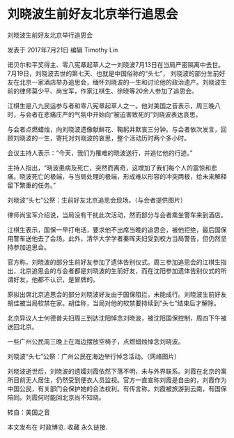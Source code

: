 # 刘晓波生前好友北京举行追思会

刘晓波生前好友北京举行追思会

发表于 2017年7月21日 编辑 Timothy Lin

诺贝尔和平奖得主、零八宪章起草人之一刘晓波7月13日在当局严密隔离中去世。7月19日，刘晓波去世的第七天、也就是中国俗称的“头七”， 刘晓波的部分生前好友在北京一家酒店举办追思会，缅怀刘晓波的一生和讨论他的政治遗产。刘晓波生前的律师莫少平、尚宝军，作家江棋生、徐晓等20余人参加了追思会。

江棋生是八九民运参与者和零八宪章起草人之一。他对美国之音表示，周三晚八时，与会者在悲痛庄严的气氛中开始向“被迫害致死的”刘晓波表达哀思。

与会者点燃蜡烛，向刘晓波遗像献鲜花、鞠躬并默哀三分钟。与会者依次发言，回顾刘晓波的一生，寄托对刘晓波的哀思，整个活动历时两个多小时。

会议主持人表示：“今天，我们为罹难的晓波送行，并追忆他的行迹。”

主持人指出，“晓波患病及死亡，突然而离奇，这增加了我们每个人的震惊和悲痛。晓波死亡的极端，与当局处理的极端，形成难以形容的冲突两极，给未来解释留下繁重的任务。”

刘晓波“头七”公祭：生前好友北京追思会现场。（与会者提供图片）

律师尚宝军介绍说，当局没有干扰此次活动，然而部分与会者乘坐警车来到酒店。

江棋生表示，国保一早打电话，要求他不出席当晚的追思会，被他拒绝，最后国保用警车送他去了会场。此外，清华大学学者秦晖夫妇受到校方当局警告，但仍然坚持参加追思会。

官方称，刘晓波的部分生前好友参加了遗体告别仪式。周三参加追思会的江棋生指出，北京追思会的与会者都是刘晓波的生前好友，而在沈阳参加遗体告别仪式的所谓好友，他都不认识，是冒牌的。

原拟出席北京追思会的部分刘晓波好友由于国保阻拦，未能成行。刘晓波生前好友胡佳被当局软禁在家。胡佳称，当局对他的软禁要持续到“头七”结束后才解除。

北京异议人士何德普夫妇周三到达沈阳悼念刘晓波，被沈阳国保控制，周四下午被送回北京。

一些广州公民周三晚上在海边摆放空椅子，点燃蜡烛悼念刘晓波。

刘晓波“头七”公祭：广州公民在海边举行悼念活动。（网络图片）

刘晓波逝世后，刘晓波的遗孀刘霞依然下落不明，未与外界联系。刘霞在北京的寓所目前无人居住，仍然受到便衣人员监视。官方一直宣称刘霞是自由的，刘霞作为中国公民，有关部门会保护她的合法权利。有传言称，刘霞被旅游到云南，有国保陪同。刘霞何时能回北京尚不知晓。

转自：美国之音

本文发布在 时政博览. 收藏 永久链接.